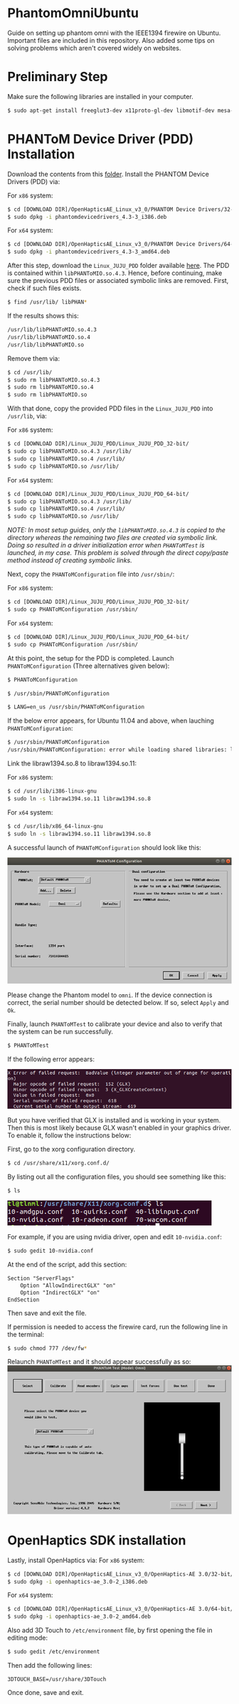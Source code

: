 # PhantomOmniUbuntu
Guide on setting up phantom omni with the IEEE1394 firewire on Ubuntu. Important files are included in this repository. Also added some tips on solving problems which aren't covered widely on websites.

# Preliminary Step
Make sure the following libraries are installed in your computer.
```bash
$ sudo apt-get install freeglut3-dev x11proto-gl-dev libmotif-dev mesa-utils libglw1-mesa-dev libncurses5-dev
```

# PHANToM Device Driver (PDD) Installation
Download the contents from this [folder](https://github.com/TzeLun/PhantomOmniUbuntu/tree/main/OpenHapticsAE_Linux_v3_0). Install the PHANTOM Device Drivers (PDD) via:

For `x86` system:
```bash
$ cd [DOWNLOAD DIR]/OpenHapticsAE_Linux_v3_0/PHANTOM Device Drivers/32-bit/
$ sudo dpkg -i phantomdevicedrivers_4.3-3_i386.deb
```
For `x64` system:
```bash
$ cd [DOWNLOAD DIR]/OpenHapticsAE_Linux_v3_0/PHANTOM Device Drivers/64-bit/
$ sudo dpkg -i phantomdevicedrivers_4.3-3_amd64.deb
```
After this step, download the `Linux_JUJU_PDD` folder available [here](https://github.com/TzeLun/PhantomOmniUbuntu/tree/main/Linux_JUJU_PDD). The PDD is contained within `libPHANToMIO.so.4.3`. Hence, before continuing, make sure the previous PDD files or associated symbolic links are removed. First, check if such files exists.
```bash
$ find /usr/lib/ libPHAN*
```
If the results shows this:
```bash
/usr/lib/libPHANToMIO.so.4.3
/usr/lib/libPHANToMIO.so.4
/usr/lib/libPHANToMIO.so
```
Remove them via:
```bash
$ cd /usr/lib/
$ sudo rm libPHANToMIO.so.4.3
$ sudo rm libPHANToMIO.so.4
$ sudo rm libPHANToMIO.so
```
With that done, copy the provided PDD files in the `Linux_JUJU_PDD` into `/usr/lib`, via:

For `x86` system:
```bash
$ cd [DOWNLOAD DIR]/Linux_JUJU_PDD/Linux_JUJU_PDD_32-bit/
$ sudo cp libPHANToMIO.so.4.3 /usr/lib/
$ sudo cp libPHANToMIO.so.4 /usr/lib/
$ sudo cp libPHANToMIO.so /usr/lib/
```
For `x64` system:
```bash
$ cd [DOWNLOAD DIR]/Linux_JUJU_PDD/Linux_JUJU_PDD_64-bit/
$ sudo cp libPHANToMIO.so.4.3 /usr/lib/
$ sudo cp libPHANToMIO.so.4 /usr/lib/
$ sudo cp libPHANToMIO.so /usr/lib/
```
*NOTE: In most setup guides, only the `libPHANToMIO.so.4.3` is copied to the directory whereas the remaining two files are created via symbolic link. Doing so resulted in a driver initialization error when `PHANToMTest` is launched, in my case. This problem is solved through the direct copy/paste method instead of creating symbolic links.* 

Next, copy the `PHANToMConfiguration` file into `/usr/sbin/`:

For `x86` system:
```bash
$ cd [DOWNLOAD DIR]/Linux_JUJU_PDD/Linux_JUJU_PDD_32-bit/
$ sudo cp PHANToMConfiguration /usr/sbin/
```
For `x64` system:
```bash
$ cd [DOWNLOAD DIR]/Linux_JUJU_PDD/Linux_JUJU_PDD_64-bit/
$ sudo cp PHANToMConfiguration /usr/sbin/
```
At this point, the setup for the PDD is completed. Launch `PHANToMConfiguration` (Three alternatives given below):
```bash
$ PHANToMConfiguration
```
```bash
$ /usr/sbin/PHANToMConfiguration
```
```bash
$ LANG=en_us /usr/sbin/PHANToMConfiguration
```
If the below error appears, for Ubuntu 11.04 and above, when lauching `PHANToMConfiguration`:
```bash
$ /usr/sbin/PHANToMConfiguration
/usr/sbin/PHANToMConfiguration: error while loading shared libraries: libraw1394.so.8: cannot open shared object file: No such file or directory
```
Link the libraw1394.so.8 to libraw1394.so.11:

For `x86` system:
```bash
$ cd /usr/lib/i386-linux-gnu
$ sudo ln -s libraw1394.so.11 libraw1394.so.8
```
For `x64` system:
```bash
$ cd /usr/lib/x86_64-linux-gnu
$ sudo ln -s libraw1394.so.11 libraw1394.so.8
```
A successful launch of `PHANToMConfiguration` should look like this:

![PHANToMConfiguration](https://github.com/TzeLun/PhantomOmniUbuntu/blob/main/Supporting%20documents/phantomconfiguration.png)

Please change the Phantom model to `omni`. If the device connection is correct, the serial number should be detected below. If so, select `Apply` and `Ok`.

Finally, launch `PHANToMTest` to calibrate your device and also to verify that the system can be run successfully.
```bash
$ PHANToMTest
```
If the following error appears:

![GLX_error](https://github.com/TzeLun/PhantomOmniUbuntu/blob/main/Supporting%20documents/GLX_error.png)

But you have verified that GLX is installed and is working in your system. Then this is most likely because GLX wasn't enabled in your graphics driver. To enable it, follow the instructions below:

First, go to the xorg configuration directory.
```bash
$ cd /usr/share/x11/xorg.conf.d/
```
By listing out all the configuration files, you should see something like this:
```bash
$ ls
```
![xorg_config](https://github.com/TzeLun/PhantomOmniUbuntu/blob/main/Supporting%20documents/xorg_config.png)

For example, if you are using nvidia driver, open and edit `10-nvidia.conf`:
```bash
$ sudo gedit 10-nvidia.conf
```
At the end of the script, add this section:
```
Section "ServerFlags"
 	Option "AllowIndirectGLX" "on"
 	Option "IndirectGLX" "on"
EndSection
```
Then save and exit the file.<br/>

If permission is needed to access the firewire card, run the following line in the terminal:
```bash
$ sudo chmod 777 /dev/fw*
```
Relaunch `PHANToMTest` and it should appear successfully as so:
![phantom_test](https://github.com/TzeLun/PhantomOmniUbuntu/blob/main/Supporting%20documents/phantomtest.png)

# OpenHaptics SDK installation
Lastly, install OpenHaptics via:
For `x86` system:
```bash
$ cd [DOWNLOAD DIR]/OpenHapticsAE_Linux_v3_0/OpenHaptics-AE 3.0/32-bit/
$ sudo dpkg -i openhaptics-ae_3.0-2_i386.deb
```
For `x64` system:
```bash
$ cd [DOWNLOAD DIR]/OpenHapticsAE_Linux_v3_0/OpenHaptics-AE 3.0/64-bit/
$ sudo dpkg -i openhaptics-ae_3.0-2_amd64.deb
```
Also add 3D Touch to `/etc/environment` file, by first opening the file in editing mode:
```bash
$ sudo gedit /etc/environment
```
Then add the following lines:
```
3DTOUCH_BASE=/usr/share/3DTouch
```
Once done, save and exit.
